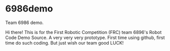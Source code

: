 # 6986demo
Team 6986 demo.

Hi there! This is for the First Robotic Competition (FRC) team 6896's Robot Code Demo Source. 
A very very very prototype. First time using github, first time do such coding.
But just wish our team good LUCK!

